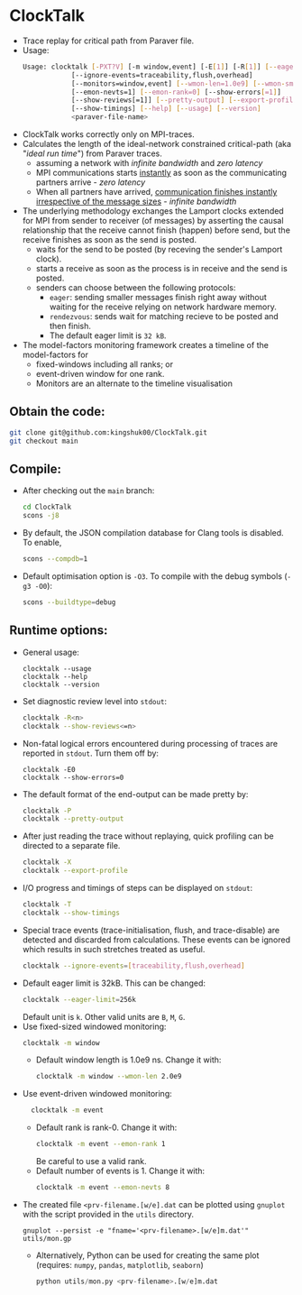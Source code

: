 # ClockTalk

- Trace replay for critical path from Paraver file.
- Usage:
  ```bash
  Usage: clocktalk [-PXT?V] [-m window,event] [-E[1]] [-R[1]] [--eager-limit=32k]
              [--ignore-events=traceability,flush,overhead]
              [--monitors=window,event] [--wmon-len=1.0e9] [--wmon-sma=1]
              [--emon-nevts=1] [--emon-rank=0] [--show-errors[=1]]
              [--show-reviews[=1]] [--pretty-output] [--export-profile]
              [--show-timings] [--help] [--usage] [--version]
              <paraver-file-name>
  ```
- ClockTalk works correctly only on MPI-traces.
- Calculates the length of the ideal-network constrained critical-path (aka "_ideal run time_") from Paraver traces.
  - assuming a network with _infinite bandwidth_ and _zero latency_
  - MPI communications starts <u>instantly</u> as soon as the communicating partners arrive - _zero latency_
  - When all partners have arrived, <u>communication finishes instantly irrespective of the message sizes</u> - _infinite bandwidth_
- The underlying methodology exchanges the Lamport clocks extended for MPI from sender to receiver (of messages) by asserting the causal relationship that the receive cannot finish (happen) before send, but the receive finishes as soon as the send is posted.
  - waits for the send to be posted (by receving the sender's Lamport clock).
  - starts a receive as soon as the process is in receive and the send is posted.
  - senders can choose between the following protocols:
    - `eager`: sending smaller messages finish right away without waiting for the receive relying on network hardware memory.
    - `rendezvous`: sends wait for matching recieve to be posted and then finish.
    - The default eager limit is `32 kB`.
- The model-factors monitoring framework creates a timeline of the model-factors for
  - fixed-windows including all ranks; or
  - event-driven window for one rank.
  - Monitors are an alternate to the timeline visualisation

## Obtain the code:
```bash
git clone git@github.com:kingshuk00/ClockTalk.git
git checkout main
```
## Compile:
- After checking out the `main` branch:
  ```bash
  cd ClockTalk
  scons -j8
  ```
- By default, the JSON compilation database for Clang tools is disabled. To enable,
  ```bash
  scons --compdb=1
  ```
- Default optimisation option is `-O3`. To compile with the debug symbols (`-g3 -O0`):
  ```bash
  scons --buildtype=debug
  ```

## Runtime options:
- General usage:
  ```
  clocktalk --usage
  clocktalk --help
  clocktalk --version
  ```
- Set diagnostic review level into `stdout`:
  ```bash
  clocktalk -R<n>
  clocktalk --show-reviews<=n>
  ```
- Non-fatal logical errors encountered during processing of traces are reported in `stdout`. Turn them off by:
  ```
  clocktalk -E0
  clocktalk --show-errors=0
  ```
- The default format of the end-output can be made pretty by:
  ```bash
  clocktalk -P
  clocktalk --pretty-output
  ```
- After just reading the trace without replaying, quick profiling can be directed to a separate file.
  ```bash
  clocktalk -X
  clocktalk --export-profile
  ```
- I/O progress and timings of steps can be displayed on `stdout`:
  ```bash
  clocktalk -T
  clocktalk --show-timings
  ```
- Special trace events (trace-initialisation, flush, and trace-disable) are detected and discarded from calculations. These events can be ignored which results in such stretches treated as useful.
  ```bash
  clocktalk --ignore-events=[traceability,flush,overhead]
  ```
- Default eager limit is 32kB. This can be changed:
  ```bash
  clocktalk --eager-limit=256k
  ```
  Default unit is `k`. Other valid units are `B`, `M`, `G`.
- Use fixed-sized windowed monitoring:
  ```bash
  clocktalk -m window
  ```
  - Default window length is 1.0e9 ns. Change it with:
    ```bash
    clocktalk -m window --wmon-len 2.0e9
    ```
- Use event-driven windowed monitoring:
  ```bash
    clocktalk -m event
  ```
  - Default rank is rank-0. Change it with:
    ```bash
    clocktalk -m event --emon-rank 1
    ```
    Be careful to use a valid rank.
  - Default number of events is 1. Change it with:
    ```bash
    clocktalk -m event --emon-nevts 8
    ```
- The created file `<prv-filename.[w/e].dat` can be plotted using `gnuplot` with the script provided in the `utils` directory.
  ```gp
  gnuplot --persist -e "fname='<prv-filename>.[w/e]m.dat'" utils/mon.gp
  ```
  - Alternatively, Python can be used for creating the same plot (requires: `numpy`, `pandas`, `matplotlib`, `seaborn`)
    ```python
    python utils/mon.py <prv-filename>.[w/e]m.dat
    ```

